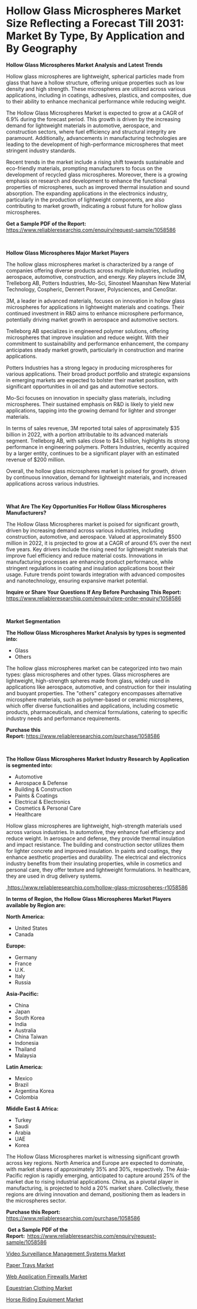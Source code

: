 <p><h1>Hollow Glass Microspheres Market Size Reflecting a Forecast Till 2031: Market By Type, By Application and By Geography</h1></p><p><strong>Hollow Glass Microspheres Market Analysis and Latest Trends</strong></p>
<p><p>Hollow glass microspheres are lightweight, spherical particles made from glass that have a hollow structure, offering unique properties such as low density and high strength. These microspheres are utilized across various applications, including in coatings, adhesives, plastics, and composites, due to their ability to enhance mechanical performance while reducing weight.</p><p>The Hollow Glass Microspheres Market is expected to grow at a CAGR of 6.9% during the forecast period. This growth is driven by the increasing demand for lightweight materials in automotive, aerospace, and construction sectors, where fuel efficiency and structural integrity are paramount. Additionally, advancements in manufacturing technologies are leading to the development of high-performance microspheres that meet stringent industry standards.</p><p>Recent trends in the market include a rising shift towards sustainable and eco-friendly materials, prompting manufacturers to focus on the development of recycled glass microspheres. Moreover, there is a growing emphasis on research and development to enhance the functional properties of microspheres, such as improved thermal insulation and sound absorption. The expanding applications in the electronics industry, particularly in the production of lightweight components, are also contributing to market growth, indicating a robust future for hollow glass microspheres.</p></p>
<p><strong>Get a Sample PDF of the Report:&nbsp;</strong> <a href="https://www.reliableresearchiq.com/enquiry/request-sample/1058586?utm_campaign=99&utm_medium=2&utm_source=Github&utm_content=ia&utm_term=15112024&utm_id=hollow-glass-microspheres">https://www.reliableresearchiq.com/enquiry/request-sample/1058586</a></p>
<p>&nbsp;</p>
<p><strong>Hollow Glass Microspheres Major Market Players</strong></p>
<p><p>The hollow glass microspheres market is characterized by a range of companies offering diverse products across multiple industries, including aerospace, automotive, construction, and energy. Key players include 3M, Trelleborg AB, Potters Industries, Mo-Sci, Sinosteel Maanshan New Material Technology, Cospheric, Dennert Poraver, Polysciences, and CenoStar.</p><p>3M, a leader in advanced materials, focuses on innovation in hollow glass microspheres for applications in lightweight materials and coatings. Their continued investment in R&D aims to enhance microsphere performance, potentially driving market growth in aerospace and automotive sectors.</p><p>Trelleborg AB specializes in engineered polymer solutions, offering microspheres that improve insulation and reduce weight. With their commitment to sustainability and performance enhancement, the company anticipates steady market growth, particularly in construction and marine applications.</p><p>Potters Industries has a strong legacy in producing microspheres for various applications. Their broad product portfolio and strategic expansions in emerging markets are expected to bolster their market position, with significant opportunities in oil and gas and automotive sectors.</p><p>Mo-Sci focuses on innovation in specialty glass materials, including microspheres. Their sustained emphasis on R&D is likely to yield new applications, tapping into the growing demand for lighter and stronger materials.</p><p>In terms of sales revenue, 3M reported total sales of approximately $35 billion in 2022, with a portion attributable to its advanced materials segment. Trelleborg AB, with sales close to $4.5 billion, highlights its strong performance in engineering polymers. Potters Industries, recently acquired by a larger entity, continues to be a significant player with an estimated revenue of $200 million.</p><p>Overall, the hollow glass microspheres market is poised for growth, driven by continuous innovation, demand for lightweight materials, and increased applications across various industries.</p></p>
<p>&nbsp;</p>
<p><strong>What Are The Key Opportunities For Hollow Glass Microspheres Manufacturers?</strong></p>
<p><p>The Hollow Glass Microspheres market is poised for significant growth, driven by increasing demand across various industries, including construction, automotive, and aerospace. Valued at approximately $500 million in 2022, it is projected to grow at a CAGR of around 6% over the next five years. Key drivers include the rising need for lightweight materials that improve fuel efficiency and reduce material costs. Innovations in manufacturing processes are enhancing product performance, while stringent regulations in coating and insulation applications boost their usage. Future trends point towards integration with advanced composites and nanotechnology, ensuring expansive market potential.</p></p>
<p><strong>Inquire or Share Your Questions If Any Before Purchasing This Report:</strong> <a href="https://www.reliableresearchiq.com/enquiry/pre-order-enquiry/1058586?utm_campaign=99&utm_medium=2&utm_source=Github&utm_content=ia&utm_term=15112024&utm_id=hollow-glass-microspheres">https://www.reliableresearchiq.com/enquiry/pre-order-enquiry/1058586</a></p>
<p>&nbsp;</p>
<p><strong>Market Segmentation</strong></p>
<p><strong>The Hollow Glass Microspheres Market Analysis by types is segmented into:</strong></p>
<p><ul><li>Glass</li><li>Others</li></ul></p>
<p><p>The hollow glass microspheres market can be categorized into two main types: glass microspheres and other types. Glass microspheres are lightweight, high-strength spheres made from glass, widely used in applications like aerospace, automotive, and construction for their insulating and buoyant properties. The "others" category encompasses alternative microsphere materials, such as polymer-based or ceramic microspheres, which offer diverse functionalities and applications, including cosmetic products, pharmaceuticals, and chemical formulations, catering to specific industry needs and performance requirements.</p></p>
<p><strong>Purchase this Report:&nbsp;</strong><a href="https://www.reliableresearchiq.com/purchase/1058586?utm_campaign=99&utm_medium=2&utm_source=Github&utm_content=ia&utm_term=15112024&utm_id=hollow-glass-microspheres">https://www.reliableresearchiq.com/purchase/1058586</a></p>
<p>&nbsp;</p>
<p><strong>The Hollow Glass Microspheres Market Industry Research by Application is segmented into:</strong></p>
<p><ul><li>Automotive</li><li>Aerospace & Defense</li><li>Building & Construction</li><li>Paints & Coatings</li><li>Electrical & Electronics</li><li>Cosmetics & Personal Care</li><li>Healthcare</li></ul></p>
<p><p>Hollow glass microspheres are lightweight, high-strength materials used across various industries. In automotive, they enhance fuel efficiency and reduce weight. In aerospace and defense, they provide thermal insulation and impact resistance. The building and construction sector utilizes them for lighter concrete and improved insulation. In paints and coatings, they enhance aesthetic properties and durability. The electrical and electronics industry benefits from their insulating properties, while in cosmetics and personal care, they offer texture and lightweight formulations. In healthcare, they are used in drug delivery systems.</p></p>
<p><a href="https://www.reliableresearchiq.com/hollow-glass-microspheres-r1058586?utm_campaign=99&utm_medium=2&utm_source=Github&utm_content=ia&utm_term=15112024&utm_id=hollow-glass-microspheres">&nbsp;https://www.reliableresearchiq.com/hollow-glass-microspheres-r1058586</a></p>
<p><strong>In terms of Region, the Hollow Glass Microspheres Market Players available by Region are:</strong></p>
<p>
    <p> <strong> North America: </strong>
        <ul>
            <li>United States</li>
            <li>Canada</li>
        </ul>
        </p> 
    <p> <strong> Europe: </strong>
        <ul>
            <li>Germany</li>
            <li>France</li>
            <li>U.K.</li>
            <li>Italy</li>
            <li>Russia</li>
        </ul>
        </p> 
    <p> <strong> Asia-Pacific: </strong>
        <ul>
            <li>China</li>
            <li>Japan</li>
            <li>South Korea</li>
            <li>India</li>
            <li>Australia</li>
            <li>China Taiwan</li>
            <li>Indonesia</li>
            <li>Thailand</li>
            <li>Malaysia</li>
        </ul>
        </p> 
    <p> <strong> Latin America: </strong>
        <ul>
            <li>Mexico</li>
            <li>Brazil</li>
            <li>Argentina Korea</li>
            <li>Colombia</li>
        </ul>
        </p> 
    <p> <strong> Middle East & Africa: </strong>
        <ul>
            <li>Turkey</li>
            <li>Saudi</li>
            <li>Arabia</li>
            <li>UAE</li>
            <li>Korea</li>
        </ul>
    </p>
    </p>
<p><p>The Hollow Glass Microspheres market is witnessing significant growth across key regions. North America and Europe are expected to dominate, with market shares of approximately 35% and 30%, respectively. The Asia-Pacific region is rapidly emerging, anticipated to capture around 25% of the market due to rising industrial applications. China, as a pivotal player in manufacturing, is projected to hold a 20% market share. Collectively, these regions are driving innovation and demand, positioning them as leaders in the microspheres sector.</p></p>
<p><strong>Purchase this Report: </strong><a href="https://www.reliableresearchiq.com/purchase/1058586?utm_campaign=99&utm_medium=2&utm_source=Github&utm_content=ia&utm_term=15112024&utm_id=hollow-glass-microspheres">https://www.reliableresearchiq.com/purchase/1058586</a></p>
<p>&nbsp;<strong>Get a Sample PDF of the Report:&nbsp;&nbsp;</strong><a href="https://www.reliableresearchiq.com/enquiry/request-sample/1058586?utm_campaign=99&utm_medium=2&utm_source=Github&utm_content=ia&utm_term=15112024&utm_id=hollow-glass-microspheres">https://www.reliableresearchiq.com/enquiry/request-sample/1058586</a></p>
<p><strong></strong></p>
<p><p><a href="https://issuu.com/reportprime-2/docs/video-surveillance-management-syste_e253f0bf98f9c0?utm_campaign=99&utm_medium=2&utm_source=Github&utm_content=ia&utm_term=15112024&utm_id=hollow-glass-microspheres">Video Surveillance Management Systems Market</a></p><p><a href="https://www.linkedin.com/pulse/paper-trays-market-trends-growth-outlook-2024-2031-frugal-egon-amafc?utm_campaign=99&utm_medium=2&utm_source=Github&utm_content=ia&utm_term=15112024&utm_id=hollow-glass-microspheres">Paper Trays Market</a></p><p><a href="https://issuu.com/reportprime-2/docs/web-application-firewalls-market-si_99679faefc7bc0?utm_campaign=99&utm_medium=2&utm_source=Github&utm_content=ia&utm_term=15112024&utm_id=hollow-glass-microspheres">Web Application Firewalls Market</a></p><p><a href="https://www.linkedin.com/pulse/equestrian-clothing-market-evolution-global-trends-regional-euwgc?utm_campaign=99&utm_medium=2&utm_source=Github&utm_content=ia&utm_term=15112024&utm_id=hollow-glass-microspheres">Equestrian Clothing Market</a></p><p><a href="https://www.linkedin.com/pulse/navigating-horse-riding-equipment-market-expert-analysis-bpqyc?utm_campaign=99&utm_medium=2&utm_source=Github&utm_content=ia&utm_term=15112024&utm_id=hollow-glass-microspheres">Horse Riding Equipment Market</a></p></p>